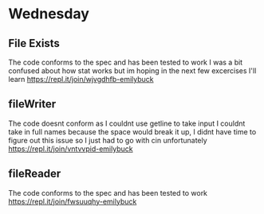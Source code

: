 # Wednesday
## File Exists
The code conforms to the spec and has been tested to work
I was a bit confused about how stat works but im hoping in the next few excercises I'll learn
https://repl.it/join/wjvgdhfb-emilybuck

## fileWriter
The code doesnt conform as I couldnt use getline to take input I couldnt take in full names because the space would break it up, I didnt have time to figure out this issue so I just had to go with cin unfortunately 
https://repl.it/join/vntvvpid-emilybuck

## fileReader
The code conforms to the spec and has been tested to work
https://repl.it/join/fwsuuqhy-emilybuck

